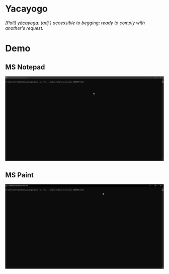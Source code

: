 # Yacayogo
*[Pali] [yācayoga](https://www.wisdomlib.org/definition/yacayoga): (adj.) accessible to begging; ready to comply with another's request.*
# Demo
## MS Notepad
![Notepad Demo](demoNotepad.gif)
## MS Paint
![MS Paint Demo](demoPaint.gif)
